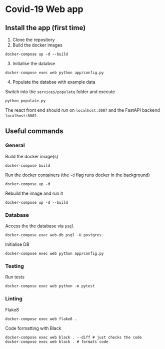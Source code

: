 # Covid-19 Web app

## Install the app (first time)

1. Clone the repository
2. Build the docker images

```
docker-compose up -d --build
```

3. Initialise the databse

```
docker-compose exec web python app/config.py
```

4. Populate the databse with example data

Switch into the `services/populate` folder and execute

```
python populate.py
```

The react front end should run on `localhost:3007` and the FastAPI backend `localhost:8002`.

## Useful commands

### General

Build the docker image(s)

```
docker-compose build
```

Run the docker containers (the `-d` flag runs docker in the background)

```
docker-compose up -d
```

Rebuild the image and run it

```
docker-compose up -d --build
```

### Database

Access the the database via `psql`

```
docker-compose exec web-db psql -U postgres
```

Initialise DB

```
docker-compose exec web python app/config.py
```

### Testing

Run tests

```
docker-compose exec web python -m pytest
```

### Linting

Flake8

```
docker-compose exec web flake8 .
```

Code formatting with Black

```
docker-compose exec web black . --diff # just checks the code
docker-compose exec web black . # formats code
```
